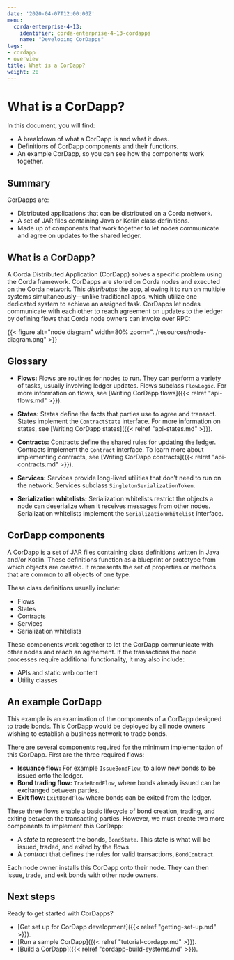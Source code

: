 ```yaml
---
date: '2020-04-07T12:00:00Z'
menu:
  corda-enterprise-4-13:
    identifier: corda-enterprise-4-13-cordapps
    name: "Developing CorDapps"
tags:
- cordapp
- overview
title: What is a CorDapp?
weight: 20
---
```


# What is a CorDapp?

In this document, you will find:

* A breakdown of what a CorDapp is and what it does.
* Definitions of CorDapp components and their functions.
* An example CorDapp, so you can see how the components work together.

## Summary

CorDapps are:

* Distributed applications that can be distributed on a Corda network.
* A set of JAR files containing Java or Kotlin class definitions.
* Made up of components that work together to let nodes communicate and agree on updates to the shared ledger.

## What is a CorDapp?

A Corda Distributed Application (CorDapp) solves a specific problem using the Corda framework. CorDapps are stored on Corda nodes and executed on the Corda network. This *distributes* the app, allowing it to run on multiple systems simultaneously—unlike traditional apps, which utilize one dedicated system to achieve an assigned task. CorDapps let nodes communicate with each other to reach agreement on updates to the ledger by defining flows that Corda node owners can invoke over RPC:

{{< figure alt="node diagram" width=80% zoom="../resources/node-diagram.png" >}}

## Glossary

- **Flows:**
  Flows are routines for nodes to run. They can perform a variety of tasks, usually involving ledger updates. Flows
  subclass `FlowLogic`. For more information on flows, see [Writing CorDapp flows]({{< relref "api-flows.md" >}}).

- **States:**
  States define the facts that parties use to agree and transact. States implement the `ContractState` interface. For more
  information on states, see [Writing CorDapp states]({{< relref "api-states.md" >}}).

- **Contracts:**
  Contracts define the shared rules for updating the ledger. Contracts implement the `Contract` interface. To learn
  more about implementing contracts, see [Writing CorDapp contracts]({{< relref "api-contracts.md" >}}).

- **Services:**
  Services provide long-lived utilities that don’t need to run on the network. Services subclass `SingletonSerializationToken`.

- **Serialization whitelists:**
  Serialization whitelists restrict the objects a node can deserialize when it receives messages from other nodes.
  Serialization whitelists implement the `SerializationWhitelist` interface.


## CorDapp components

A CorDapp is a set of JAR files containing class definitions written in Java and/or Kotlin. These definitions function as a blueprint or prototype from which objects are created. It represents the set of properties or methods that are common to all objects of one type.

These class definitions usually include:

* Flows
* States
* Contracts
* Services
* Serialization whitelists

These components work together to let the CorDapp communicate with other nodes and reach an agreement. If the transactions the node processes require additional functionality, it may also include:

* APIs and static web content
* Utility classes


## An example CorDapp

This example is an examination of the components of a CorDapp designed to trade bonds. This CorDapp would be deployed by all node owners wishing to establish a business network to trade bonds.

There are several components required for the minimum implementation of this CorDapp. First are the three required flows:

* **Issuance flow:** For example `IssueBondFlow`, to allow new bonds to be issued onto the ledger.
* **Bond trading flow:** `TradeBondFlow`, where bonds already issued can be exchanged between parties.
* **Exit flow:** `ExitBondFlow` where bonds can be exited from the ledger.

These three flows enable a basic lifecycle of bond creation, trading, and exiting between the transacting parties.
However, we must create two more components to implement this CorDapp:

* A *state* to represent the bonds, `BondState`. This state is what will be issued, traded, and exited by the flows.
* A *contract* that defines the rules for valid transactions, `BondContract`.

Each node owner installs this CorDapp onto their node. They can then issue, trade, and exit bonds with other node owners.


## Next steps

Ready to get started with CorDapps?

* [Get set up for CorDapp development]({{< relref "getting-set-up.md" >}}).
* [Run a sample CorDapp]({{< relref "tutorial-cordapp.md" >}}).
* [Build a CorDapp]({{< relref "cordapp-build-systems.md" >}}).
